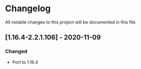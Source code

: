 # Changelog
All notable changes to this project will be documented in this file.

## [1.16.4-2.2.1.106] - 2020-11-09
### Changed
 - Port to 1.16.4